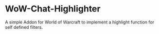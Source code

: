 # WoW-Chat-Highlighter
A simple Addon for World of Warcraft to implement a highlight function for self defined filters.

